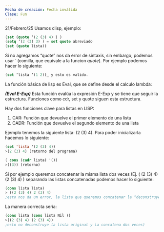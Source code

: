 ```yaml
---
Fecha de creación: Fecha inválida
Clase: Fun
---
```

21/Febrero/25
Usamos clisp, ejemplo:
```lisp
(set (quote ‘(2 (3) 4) ) )
(setq ‘(2 (3) 3) ) = set quote abreviado
(set (quote lista))
```

Si no agregamos “quote” nos da error de sintaxis, sin embargo, podemos usar ‘ (comilla, que equivale a la funcion _quote_). Por ejemplo podemos hacer lo siguiente:
```lisp
(set ‘lista ‘(1 2))_ y esto es valido.
```
La función básica de lisp es Eval, que se define desde el calculo lambda:

_**(Eval E-Exp)**_
Esta función evalúa la expresión E-Exp y se tiene que seguir la estructura. Funciones como cdr, set y quote siguen esta estructura.

Hay dos funciones clave para listas en LISP:

1. CAR: Función que devuelve el primer elemento de una lista
2. CADR: Función que devuelve el segundo elemento de una lista

Ejemplo tenemos la siguiente lista: (2 (3) 4). Para poder inicializarla hacemos lo siguiente:
```lisp
(set 'lista '(2 (3) 4))  
>(2 (3) 4) (retorno del programa)

( cons (cadr lista) '())
>((3)) (retorno)
 ``` 
Si por ejemplo queremos concatenar la misma lista dos veces (Ej. ( (2 (3) 4) (2 (3) 4) ) separando las listas concatenadas podemos hacer lo siguiente:
```lisp
(cons lista lista)  
> ((2 (3) 4) 2 (3) 4) 
;esto nos da un error, la lista que queremos concatenar la “deconstruye”  
```
La manera correcta sería:
```lisp
(cons lista (cons lista Nil ))  
>((2 (3) 4) (2 (3) 4)) 
;esto no deconstruye la lista original y la concatena dos veces)
```

